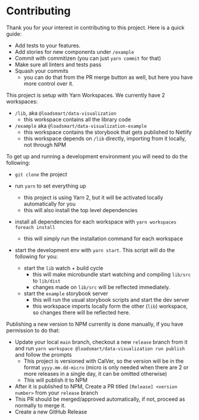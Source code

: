 # Contributing

Thank you for your interest in contributing to this project. Here is a quick guide:

- Add tests to your features.
- Add stories for new components under `/example`
- Commit with commitizen (you can just `yarn commit` for that)
- Make sure all linters and tests pass
- Squash your commits
  - you can do that from the PR merge button as well, but here you have more control over it.

This project is setup with Yarn Workspaces. We currently have 2 workspaces:
- `/lib`, aka `@loadsmart/data-visualization`
  - this workspace contains all the library code
- `/example` aka `@loadsmart/data-visualization-example`
  - this workspace contains the storybook that gets published to Netlify
  - this workspace depends on `/lib` directly, importing from it locally, not through NPM

To get up and running a development environment you will need to do the following:

- `git clone` the project


- run `yarn` to set everything up
  - this project is using Yarn 2, but it will be activated locally automatically for you
  - this will also install the top level dependencies


- install all dependencies for each workspace with `yarn workspaces foreach install`
  - this will simply run the installation command for each workspace


- start the development env with `yarn start`. This script will do the following for you:
  - start the `lib` watch + build cycle
    - this will make microbundle start watching and compiling `lib/src` to `lib/dist`
    - changes made on `lib/src` will be reflected immediately.
  - start the `example` storybook server
    - this will run the usual storybook scripts and start the dev server
    - this workspace imports locally form the other (`lib`) workspace, so changes there will be reflected here.


Publishing a new version to NPM currently is done manually, if you have permission to do that:

- Update your local `main` branch, checkout a new `release` branch from it and run `yarn workspace @loadsmart/data-visualization run publish` and follow the prompts
  - This project is versioned with CalVer, so the version will be in the format `yyyy.mm.dd-micro` (micro is only needed when there are 2 or more releases in a single day, it can be omitted otherwise)
  - This will publish it to NPM
- After it is published to NPM, Create a PR titled `[Release] <version number>` from your `release` branch
- This PR should be merged/approved automatically, if not, proceed as normally to merge it.
- Create a new GitHub Release
